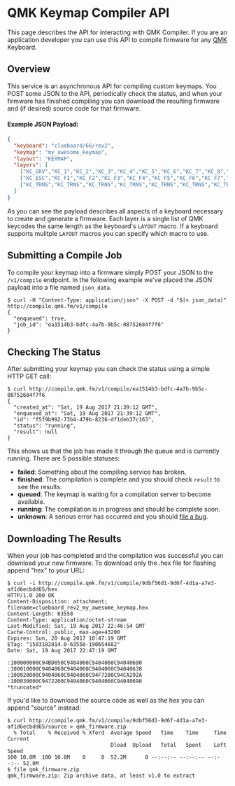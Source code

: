 # QMK Keymap Compiler API

This page describes the API for interacting with QMK Compiler. If you are an application developer you can use this API to compile firmware for any [QMK](http://qmk.fm) Keyboard.

## Overview

This service is an asynchronous API for compiling custom keymaps. You POST some JSON to the API, periodically check the status, and when your firmware has finished compiling you can download the resulting firmware and (if desired) source code for that firmware.

#### Example JSON Payload:

```json
{
  "keyboard": "clueboard/66/rev2",
  "keymap": "my_awesome_keymap",
  "layout": "KEYMAP",
  "layers": [
    ["KC_GRV","KC_1","KC_2","KC_3","KC_4","KC_5","KC_6","KC_7","KC_8","KC_9","KC_0","KC_MINS","KC_EQL","KC_GRV","KC_BSPC","KC_PGUP","KC_TAB","KC_Q","KC_W","KC_E","KC_R","KC_T","KC_Y","KC_U","KC_I","KC_O","KC_P","KC_LBRC","KC_RBRC","KC_BSLS","KC_PGDN","KC_CAPS","KC_A","KC_S","KC_D","KC_F","KC_G","KC_H","KC_J","KC_K","KC_L","KC_SCLN","KC_QUOT","KC_NUHS","KC_ENT","KC_LSFT","KC_NUBS","KC_Z","KC_X","KC_C","KC_V","KC_B","KC_N","KC_M","KC_COMM","KC_DOT","KC_SLSH","KC_RO","KC_RSFT","KC_UP","KC_LCTL","KC_LGUI","KC_LALT","KC_MHEN","KC_SPC","KC_SPC","KC_HENK","KC_RALT","KC_RCTL","MO(1)","KC_LEFT","KC_DOWN","KC_RIGHT"],
    ["KC_ESC","KC_F1","KC_F2","KC_F3","KC_F4","KC_F5","KC_F6","KC_F7","KC_F8","KC_F9","KC_F10","KC_F11","KC_F12","KC_TRNS","KC_DEL","BL_STEP","KC_TRNS","KC_TRNS","KC_TRNS","KC_TRNS","KC_TRNS","KC_TRNS","_______","KC_TRNS","KC_PSCR","KC_SLCK","KC_PAUS","KC_TRNS","KC_TRNS","KC_TRNS","KC_TRNS","KC_TRNS","KC_TRNS","MO(2)","KC_TRNS","KC_TRNS","KC_TRNS","KC_TRNS","KC_TRNS","KC_TRNS","KC_TRNS","KC_TRNS","KC_TRNS","KC_TRNS","KC_TRNS","KC_TRNS","KC_TRNS","KC_TRNS","KC_TRNS","KC_TRNS","KC_TRNS","KC_TRNS","KC_TRNS","KC_TRNS","KC_TRNS","KC_TRNS","KC_TRNS","KC_TRNS","KC_TRNS","KC_PGUP","KC_TRNS","KC_TRNS","KC_TRNS","KC_TRNS","KC_TRNS","KC_TRNS","KC_TRNS","KC_TRNS","KC_TRNS","MO(1)","KC_LEFT","KC_PGDN","KC_RGHT"],
    ["KC_TRNS","KC_TRNS","KC_TRNS","KC_TRNS","KC_TRNS","KC_TRNS","KC_TRNS","KC_TRNS","KC_TRNS","KC_TRNS","KC_TRNS","KC_TRNS","KC_TRNS","KC_TRNS","KC_TRNS","KC_TRNS","KC_TRNS","KC_TRNS","KC_TRNS","KC_TRNS","RESET","KC_TRNS","KC_TRNS","KC_TRNS","KC_TRNS","KC_TRNS","KC_TRNS","KC_TRNS","KC_TRNS","KC_TRNS","KC_TRNS","KC_TRNS","KC_TRNS","MO(2)","KC_TRNS","KC_TRNS","KC_TRNS","KC_TRNS","KC_TRNS","KC_TRNS","KC_TRNS","KC_TRNS","KC_TRNS","KC_TRNS","KC_TRNS","KC_TRNS","KC_TRNS","KC_TRNS","KC_TRNS","KC_TRNS","KC_TRNS","KC_TRNS","KC_TRNS","KC_TRNS","KC_TRNS","KC_TRNS","KC_TRNS","KC_TRNS","KC_TRNS","KC_TRNS","KC_TRNS","KC_TRNS","KC_TRNS","KC_TRNS","KC_TRNS","KC_TRNS","KC_TRNS","KC_TRNS","KC_TRNS","MO(1)","KC_TRNS","KC_TRNS","KC_TRNS"]
  ]
}
```

As you can see the payload describes all aspects of a keyboard necessary to create and generate a firmware. Each layer is a single list of QMK keycodes the same length as the keyboard's `LAYOUT` macro. If a keyboard supports mulitple `LAYOUT` macros you can specify which macro to use.

## Submitting a Compile Job

To compile your keymap into a firmware simply POST your JSON to the `/v1/compile` endpoint. In the following example we've placed the JSON payload into a file named `json_data`.

```
$ curl -H "Content-Type: application/json" -X POST -d "$(< json_data)" http://compile.qmk.fm/v1/compile
{
  "enqueued": true,
  "job_id": "ea1514b3-bdfc-4a7b-9b5c-08752684f7f6"
}
```

## Checking The Status

After submitting your keymap you can check the status using a simple HTTP GET call:

```
$ curl http://compile.qmk.fm/v1/compile/ea1514b3-bdfc-4a7b-9b5c-08752684f7f6
{
  "created_at": "Sat, 19 Aug 2017 21:39:12 GMT",
  "enqueued_at": "Sat, 19 Aug 2017 21:39:12 GMT",
  "id": "f5f9b992-73b4-479b-8236-df1deb37c163",
  "status": "running",
  "result": null
}
```

This shows us that the job has made it through the queue and is currently running. There are 5 possible statuses:

* **failed**: Something about the compiling service has broken.
* **finished**: The compilation is complete and you should check `result` to see the results.
* **queued**: The keymap is waiting for a compilation server to become available.
* **running**: The compilation is in progress and should be complete soon.
* **unknown**: A serious error has occurred and you should [file a bug](https://github.com/qmk/qmk_compiler_api/issues).

## Downloading The Results

When your job has completed and the compilation was successful you can download your new firmware. To download only the .hex file for flashing append "hex" to your URL:

```
$ curl -i http://compile.qmk.fm/v1/compile/9dbf56d1-9d6f-4d1a-a7e3-af1d6ecbdd65/hex
HTTP/1.0 200 OK
Content-Disposition: attachment; filename=clueboard_rev2_my_awesome_keymap.hex
Content-Length: 63558
Content-Type: application/octet-stream
Last-Modified: Sat, 19 Aug 2017 22:46:54 GMT
Cache-Control: public, max-age=43200
Expires: Sun, 20 Aug 2017 10:47:19 GMT
ETag: "1503182814.0-63558-190654682"
Date: Sat, 19 Aug 2017 22:47:19 GMT

:100000000C94BD050C9404060C9404060C94040690
:100010000C9404060C9404060C9404060C94040638
:100020000C9404060C9404060C94F7280C94CA292A
:100030000C9472200C9404060C9404060C94040690
*truncated*
```

If you'd like to download the source code as well as the hex you can append "source" instead:

```
$ curl http://compile.qmk.fm/v1/compile/9dbf56d1-9d6f-4d1a-a7e3-af1d6ecbdd65/source > qmk_firmware.zip
  % Total    % Received % Xferd  Average Speed   Time    Time     Time  Current
                                 Dload  Upload   Total   Spent    Left  Speed
100 10.8M  100 10.8M    0     0  52.2M      0 --:--:-- --:--:-- --:--:-- 52.0M
$ file qmk_firmware.zip
qmk_firmware.zip: Zip archive data, at least v1.0 to extract
```

